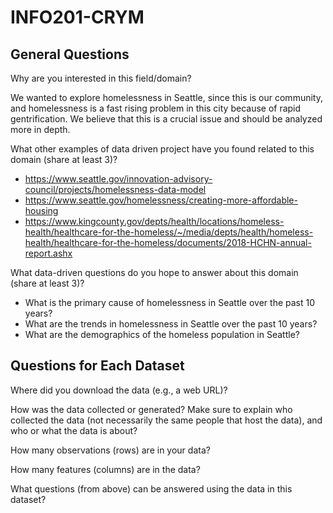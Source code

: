 # INFO201-CRYM

## General Questions

Why are you interested in this field/domain?

We wanted to explore homelessness in Seattle, since this is our community, and homelessness is a fast rising problem in this city because of rapid gentrification. We believe that this is a crucial issue and should be analyzed more in depth.

What other examples of data driven project have you found related to this domain (share at least 3)?

- https://www.seattle.gov/innovation-advisory-council/projects/homelessness-data-model
- https://www.seattle.gov/homelessness/creating-more-affordable-housing
- https://www.kingcounty.gov/depts/health/locations/homeless-health/healthcare-for-the-homeless/~/media/depts/health/homeless-health/healthcare-for-the-homeless/documents/2018-HCHN-annual-report.ashx

What data-driven questions do you hope to answer about this domain (share at least 3)?

 - What is the primary cause of homelessness in Seattle over the past 10 years?
 - What are the trends in homelessness in Seattle over the past 10 years?
 - What are the demographics of the homeless population in Seattle?

## Questions for Each Dataset

Where did you download the data (e.g., a web URL)?

How was the data collected or generated? Make sure to explain who collected the data (not necessarily the same people that host the data), and who or what the data is about?

How many observations (rows) are in your data?

How many features (columns) are in the data?

What questions (from above) can be answered using the data in this dataset?
